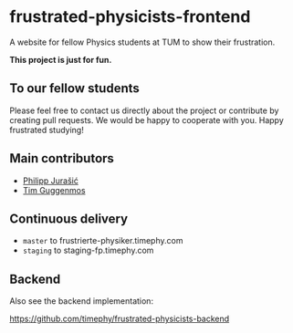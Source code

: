 # frustrated-physicists-frontend

A website for fellow Physics students at TUM to show their frustration.

**This project is just for fun.**

## To our fellow students

Please feel free to contact us directly about the project or contribute by creating pull requests.
We would be happy to cooperate with you.
Happy frustrated studying!

## Main contributors

- [Philipp Jurašić](https://github.com/missing-user)
- [Tim Guggenmos](https://github.com/timephy)

## Continuous delivery

- `master` to frustrierte-physiker.timephy.com
- `staging` to staging-fp.timephy.com

## Backend

Also see the backend implementation:

<https://github.com/timephy/frustrated-physicists-backend>
